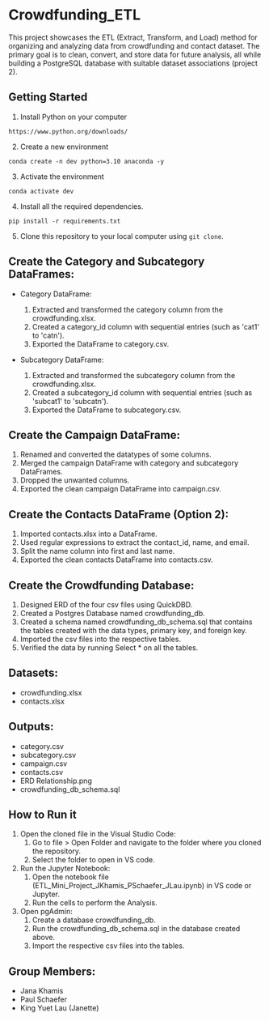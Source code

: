 # Crowdfunding_ETL

This project showcases the ETL (Extract, Transform, and Load) method for organizing and analyzing data from crowdfunding and contact dataset. The primary goal is to clean, convert, and store data for future analysis, all while building a PostgreSQL database with suitable dataset associations (project 2).

## Getting Started
1. Install Python on your computer
```
https://www.python.org/downloads/
```
2. Create a new environment
```
conda create -n dev python=3.10 anaconda -y
```
3. Activate the environment
```
conda activate dev
```
4. Install all the required dependencies.
```
pip install -r requirements.txt
```
5. Clone this repository to your local computer using `git clone`.

## Create the Category and Subcategory DataFrames:
- Category DataFrame:
  1. Extracted and transformed the category column from the crowdfunding.xlsx.
  2. Created a category_id column with sequential entries (such as 'cat1' to 'catn').
  3. Exported the DataFrame to category.csv.

- Subcategory DataFrame:
  1. Extracted and transformed the subcategory column from the crowdfunding.xlsx.
  2. Created a subcategory_id column with sequential entries (such as 'subcat1' to 'subcatn').
  3. Exported the DataFrame to subcategory.csv.

## Create the Campaign DataFrame:
1. Renamed and converted the datatypes of some columns.
2. Merged the campaign DataFrame with category and subcategory DataFrames.
3. Dropped the unwanted columns.
4. Exported the clean campaign DataFrame into campaign.csv.

## Create the Contacts DataFrame (Option 2):
1. Imported contacts.xlsx into a DataFrame.
2. Used regular expressions to extract the contact_id, name, and email.
3. Split the name column into first and last name.
4. Exported the clean contacts DataFrame into contacts.csv.

## Create the Crowdfunding Database:
1. Designed ERD of the four csv files using QuickDBD.
2. Created a Postgres Database named crowdfunding_db.
3. Created a schema named crowdfunding_db_schema.sql that contains the tables created with the data types, primary key, and foreign key.
4. Imported the csv files into the respective tables.
5. Verified the data by running Select * on all the tables.

## Datasets:
- crowdfunding.xlsx
- contacts.xlsx

## Outputs:
- category.csv
- subcategory.csv
- campaign.csv
- contacts.csv
- ERD Relationship.png
- crowdfunding_db_schema.sql

## How to Run it 
1. Open the cloned file in the Visual Studio Code:
   1. Go to file > Open Folder and navigate to the folder where you cloned the repository.
   2. Select the folder to open in VS code.
2. Run the Jupyter Notebook:
     1. Open the notebook file (ETL_Mini_Project_JKhamis_PSchaefer_JLau.ipynb) in VS code or Jupyter.
     2. Run the cells to perform the Analysis.
3. Open pgAdmin:
    1. Create a database crowdfunding_db.
    2. Run the crowdfunding_db_schema.sql in the database created above.
    3. Import the respective csv files into the tables.
  
## Group Members:
- Jana Khamis
- Paul Schaefer
- King Yuet Lau (Janette)








  










